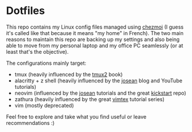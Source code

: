 # Dotfiles

This repo contains my Linux config files managed using [chezmoi] (I guess it's called like that because it means "my home" in French).
The two main reasons to maintain this repo are backing up my settings and also being able to move from my personal laptop and my office PC seamlessly (or at least that's the objective).

The configurations mainly target:

- tmux (heavily influenced by the [tmux2][] book)
- alacritty + z shell (heavily influenced by the [josean][] blog and YouTube tutorials)
- neovim (influenced by the [josean] tutorials and the great [kickstart] repo)
- zathura (heavily influenced by the great [vimtex] tutorial series)
- vim (mostly deprecated)

Feel free to explore and take what you find useful or leave recommendations :)

[chezmoi]: https://www.chezmoi.io/
[tmux2]: https://pragprog.com/titles/bhtmux2/tmux-2/
[josean]: https://www.josean.com/posts/how-to-setup-neovim-2024
[kickstart]: https://github.com/nvim-lua/kickstart.nvim
[vimtex]: https://ejmastnak.com/tutorials/vim-latex/intro/
